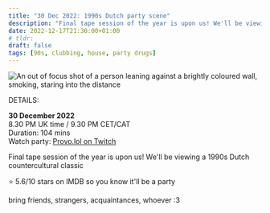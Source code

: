 ```yaml
---
title: "30 Dec 2022: 1990s Dutch party scene"
description: "Final tape session of the year is upon us! We'll be viewing a 1990s Dutch countercultural classic."
date: 2022-12-17T21:30:00+01:00
# tldr: 
draft: false
tags: [90s, clubbing, house, party drugs]
---
```


![An out of focus shot of a person leaning against a brightly coloured wall, smoking, staring into the distance](/images/5001-still.jpg)

DETAILS:

**30 December 2022**  
8.30 PM UK time / 9.30 PM CET/CAT  
Duration: 104 mins  
Watch party: [Provo.lol on Twitch](https://www.twitch.tv/provolol)

Final tape session of the year is upon us! We'll be viewing a 1990s Dutch countercultural classic

⭐️ 5.6/10 stars on IMDB so you know it'll be a party

bring friends, strangers, acquaintances, whoever :3